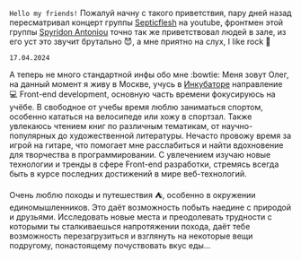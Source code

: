
`Hello my friends!` Пожалуй начну с такого приветствия, пару дней назад пересматривал концерт группы [Septicflesh](https://www.youtube.com/watch?v=N4UMwF5zIqw)  на youtube, фронтмен этой группы [Spyridon Antoniou](https://www.septicflesh.com/band/) точно так же приветствовал людей в зале, из его уст это звучит брутально :smiling_imp:, а мне приятно на слух, I like rock :metal:

`17.04.2024`

А теперь не много стандартной инфы обо мне :bowtie: 
Меня зовут Олег, на данный момент я живу в Москве, учусь в [Инкубаторе](https://it-incubator.io/) направление :computer: Front-end development, основную часть времени фокусируюсь на учёбе.
В свободное от учебы время люблю заниматься спортом, особенно кататься на велосипеде или хожу в спортзал. Также увлекаюсь чтением книг по различным тематикам, от научно-популярных до художественной литературы. Нечасто провожу время за игрой на гитаре, что помогает мне расслабиться и найти вдохновение для творчества в программировании. С увлечением изучаю новые технологии и тренды в сфере Front-end разработки, стремясь всегда быть в курсе последних достижений в мире веб-технологий. 

Очень люблю походы и путешествия :tent:, особенно в окружении единомышленников. Это даёт возможность побыть наедине с природой и друзьями. Исследовать новые места и преодолевать трудности с которыми ты сталкиваешься напротяжении похода, даёт тебе возможность перезагрузиться и взглянуть на некоторые вещи подругому, понастоящему почуствовать вкус еды... 




